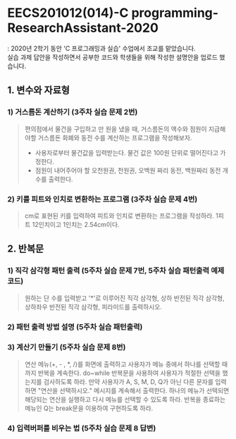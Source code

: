 # EECS201012(014)-C programming-ResearchAssistant-2020
: 2020년 2학기 동안 'C 프로그래밍과 실습' 수업에서 조교를 맡았습니다.  
실습 과제 답안을 작성하면서 공부한 코드와 학생들을 위해 작성한 설명안을 업로드 했습니다.


## 1. 변수와 자료형
### 1) 거스름돈 계산하기 (3주차 실습 문제 2번)
> 편의점에서 물건을 구입하고 만 원을 냈을 때, 거스름돈의 액수와 점원이 지급해야할 거스름돈 화폐와 동전 수를 계산하는 프로그램을 작성해보자.
> * 사용자로부터 물건값을 입력받는다. 물건 값은 100원 단위로 떨어진다고 가정한다.
> * 점원이 내어주어야 할 오천원권, 천원권, 오백원 짜리 동전, 백원짜리 동전 개수를 출력한다.  
  
### 2) 키를 피트와 인치로 변환하는 프로그램 (3주차 실습 문제 4번)
> cm로 표현된 키를 입력하여 피트와 인치로 변환하는 프로그램을 작성하라. 1피트 12인치이고 1인치는 2.54cm이다.

  
    
      

## 2. 반복문
### 1) 직각 삼각형 패턴 출력 (5주차 실습 문제 7번, 5주차 실습 패턴출력 예제 코드)
> 원하는 단 수를 입력받고 '*'로 이루어진 직각 삼각형, 상하 반전된 직각 삼각형, 상하좌우 반전된 직각 삼각형, 피라미드를 출력하시오.

### 2) 패턴 출력 방법 설명 (5주차 실습 패턴출력)


### 3) 계산기 만들기 (5주차 실습 문제 8번)
> 연산 메뉴(+, - , *, /)를 화면에 출력하고 사용자가 메뉴 중에서 하나를 선택할 때까지 반복을 계속한다. do~while 반복문을 사용하여 사용자가 적절한 선택을 했는지를 검사하도록 하라. 만약 사용자가 A, S, M, D, Q가 아닌 다른 문자를 입력하면 "연산을 선택하시오." 메시지를 계속해서 출력한다. 하나의 메뉴가 선택되면 해당되는 연산을 실행하고 다시 메뉴를 선택할 수 있도록 하라. 반복을 종료하는 메뉴인 Q는 break문을 이용하여 구현하도록 하라.  
### 4) 입력버퍼를 비우는 법 (5주차 실습 문제 8 답변)




